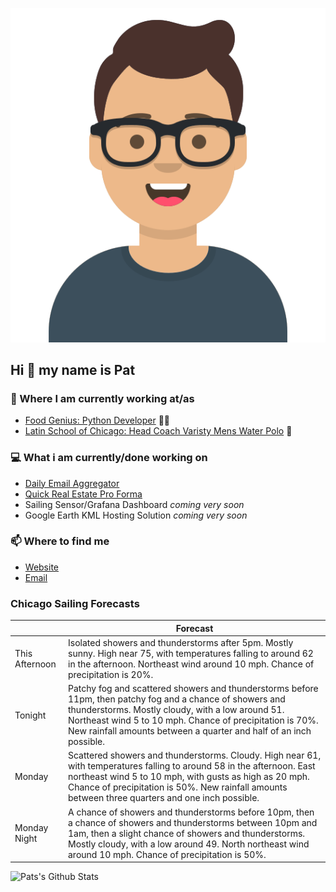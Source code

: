 [![Social banner for p-j-falconer](https://raw.githubusercontent.com/P-J-FALCONER/P-J-FALCONER/master/assets/avataaars.svg)](https://patfalconer.com/)
## Hi :wave: my name is Pat

### 💼 Where I am currently working at/as
- [Food Genius: Python Developer](https://getfoodgenius.com/) 🍔🐍
- [Latin School of Chicago: Head Coach Varisty Mens Water Polo](https://www.latinschool.org/) 🤽


### 💻 What i am currently/done working on
 - [Daily Email Aggregator](https://github.com/P-J-FALCONER/dott_daily_mail)
 - [Quick Real Estate Pro Forma](https://github.com/P-J-FALCONER/henry)
 - Sailing Sensor/Grafana Dashboard *coming very soon*
 - Google Earth KML Hosting Solution *coming very soon*

### 📫 Where to find me
 - [Website](https://patfalconer.com/)
 - [Email](mailto:patrick.j.falconer@gmail.com)


### Chicago Sailing Forecasts
|   | Forecast  |
|---|---|
| This Afternoon | Isolated showers and thunderstorms after 5pm. Mostly sunny. High near 75, with temperatures falling to around 62 in the afternoon. Northeast wind around 10 mph. Chance of precipitation is 20%. |
| Tonight | Patchy fog and scattered showers and thunderstorms before 11pm, then patchy fog and a chance of showers and thunderstorms. Mostly cloudy, with a low around 51. Northeast wind 5 to 10 mph. Chance of precipitation is 70%. New rainfall amounts between a quarter and half of an inch possible. |
| Monday | Scattered showers and thunderstorms. Cloudy. High near 61, with temperatures falling to around 58 in the afternoon. East northeast wind 5 to 10 mph, with gusts as high as 20 mph. Chance of precipitation is 50%. New rainfall amounts between three quarters and one inch possible. |
| Monday Night | A chance of showers and thunderstorms before 10pm, then a chance of showers and thunderstorms between 10pm and 1am, then a slight chance of showers and thunderstorms. Mostly cloudy, with a low around 49. North northeast wind around 10 mph. Chance of precipitation is 50%. |

![Pats's Github Stats](https://github-readme-stats.vercel.app/api?username=p-j-falconer&show_icons=true&theme=radical)
